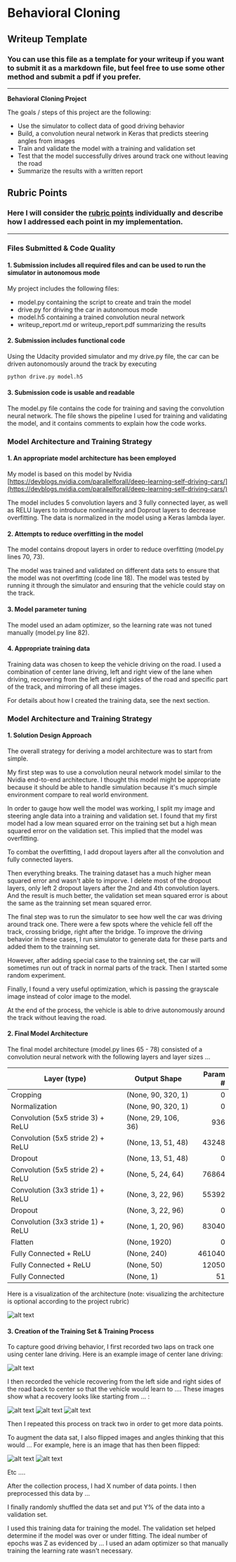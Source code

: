 # **Behavioral Cloning** 

## Writeup Template

### You can use this file as a template for your writeup if you want to submit it as a markdown file, but feel free to use some other method and submit a pdf if you prefer.

---

**Behavioral Cloning Project**

The goals / steps of this project are the following:
* Use the simulator to collect data of good driving behavior
* Build, a convolution neural network in Keras that predicts steering angles from images
* Train and validate the model with a training and validation set
* Test that the model successfully drives around track one without leaving the road
* Summarize the results with a written report


[//]: # (Image References)

[image1]: ./model.png "Model Visualization"
[image2]: ./examples/placeholder.png "Grayscaling"
[image3]: ./examples/placeholder_small.png "Recovery Image"
[image4]: ./examples/placeholder_small.png "Recovery Image"
[image5]: ./examples/placeholder_small.png "Recovery Image"
[image6]: ./examples/placeholder_small.png "Normal Image"
[image7]: ./examples/placeholder_small.png "Flipped Image"

## Rubric Points
### Here I will consider the [rubric points](https://review.udacity.com/#!/rubrics/432/view) individually and describe how I addressed each point in my implementation.  

---
### Files Submitted & Code Quality

#### 1. Submission includes all required files and can be used to run the simulator in autonomous mode

My project includes the following files:
* model.py containing the script to create and train the model
* drive.py for driving the car in autonomous mode
* model.h5 containing a trained convolution neural network 
* writeup_report.md or writeup_report.pdf summarizing the results

#### 2. Submission includes functional code
Using the Udacity provided simulator and my drive.py file, the car can be driven autonomously around the track by executing 
```sh
python drive.py model.h5
```

#### 3. Submission code is usable and readable

The model.py file contains the code for training and saving the convolution neural network. The file shows the pipeline I used for training and validating the model, and it contains comments to explain how the code works.

### Model Architecture and Training Strategy

#### 1. An appropriate model architecture has been employed

My model is based on this model by Nvidia [https://devblogs.nvidia.com/parallelforall/deep-learning-self-driving-cars/](https://devblogs.nvidia.com/parallelforall/deep-learning-self-driving-cars/) 

The model includes 5 convolution layers and 3 fully connected layer, as well as RELU layers to introduce nonlinearity and Doprout layers to decrease overfitting. The data is normalized in the model using a Keras lambda layer. 

#### 2. Attempts to reduce overfitting in the model

The model contains dropout layers in order to reduce overfitting (model.py lines 70, 73). 

The model was trained and validated on different data sets to ensure that the model was not overfitting (code line 18). The model was tested by running it through the simulator and ensuring that the vehicle could stay on the track.

#### 3. Model parameter tuning

The model used an adam optimizer, so the learning rate was not tuned manually (model.py line 82).

#### 4. Appropriate training data

Training data was chosen to keep the vehicle driving on the road. I used a combination of center lane driving, left and right view of the lane when driving, recovering from the left and right sides of the road and specific part of the track, and mirroring of all these images.

For details about how I created the training data, see the next section. 

### Model Architecture and Training Strategy

#### 1. Solution Design Approach

The overall strategy for deriving a model architecture was to start from simple.

My first step was to use a convolution neural network model similar to the Nvidia end-to-end architecture. I thought this model might be appropriate because it should be able to handle simulation because it's much simple environment compare to real world environment.

In order to gauge how well the model was working, I split my image and steering angle data into a training and validation set. I found that my first model had a low mean squared error on the training set but a high mean squared error on the validation set. This implied that the model was overfitting. 

To combat the overfitting, I add dropout layers after all the convolution and fully connected layers.

Then everything breaks. The training dataset has a much higher mean squared error and wasn't able to imporve. I delete most of the dropout layers, only left 2 dropout layers after the 2nd and 4th convolution layers. And the result is much better, the validation set mean squared error is about the same as the trainning set mean squared error.

The final step was to run the simulator to see how well the car was driving around track one. There were a few spots where the vehicle fell off the track, crossing bridge, right after the bridge. To improve the driving behavior in these cases, I run simulator to generate data for these parts and added them to the trainning set.

However, after adding special case to the trainning set, the car will sometimes run out of track in normal parts of the track. Then I started some random experiment.

Finally, I found a very useful optimization, which is passing the grayscale image instead of color image to the model.

At the end of the process, the vehicle is able to drive autonomously around the track without leaving the road.

#### 2. Final Model Architecture

The final model architecture (model.py lines 65 - 78) consisted of a convolution neural network with the following layers and layer sizes ...

| Layer (type)                      | Output Shape          | Param #     
| --------------------------------- | --------------------- | -----------: 
| Cropping                          | (None, 90, 320, 1)    | 0           
| Normalization                     | (None, 90, 320, 1)    | 0           
| Convolution (5x5 stride 3) + ReLU | (None, 29, 106, 36)   | 936         
| Convolution (5x5 stride 2) + ReLU | (None, 13, 51, 48)    | 43248       
| Dropout                           | (None, 13, 51, 48)    | 0           
| Convolution (5x5 stride 2) + ReLU | (None, 5, 24, 64)     | 76864       
| Convolution (3x3 stride 1) + ReLU | (None, 3, 22, 96)     | 55392       
| Dropout                           | (None, 3, 22, 96)     | 0           
| Convolution (3x3 stride 1) + ReLU | (None, 1, 20, 96)     | 83040       
| Flatten                           | (None, 1920)          | 0           
| Fully Connected + ReLU            | (None, 240)           | 461040      
| Fully Connected + ReLU            | (None, 50)            | 12050       
| Fully Connected                   | (None, 1)             | 51          

Here is a visualization of the architecture (note: visualizing the architecture is optional according to the project rubric)

![alt text][image1]

#### 3. Creation of the Training Set & Training Process

To capture good driving behavior, I first recorded two laps on track one using center lane driving. Here is an example image of center lane driving:

![alt text][image2]

I then recorded the vehicle recovering from the left side and right sides of the road back to center so that the vehicle would learn to .... These images show what a recovery looks like starting from ... :

![alt text][image3]
![alt text][image4]
![alt text][image5]

Then I repeated this process on track two in order to get more data points.

To augment the data sat, I also flipped images and angles thinking that this would ... For example, here is an image that has then been flipped:

![alt text][image6]
![alt text][image7]

Etc ....

After the collection process, I had X number of data points. I then preprocessed this data by ...


I finally randomly shuffled the data set and put Y% of the data into a validation set. 

I used this training data for training the model. The validation set helped determine if the model was over or under fitting. The ideal number of epochs was Z as evidenced by ... I used an adam optimizer so that manually training the learning rate wasn't necessary.
